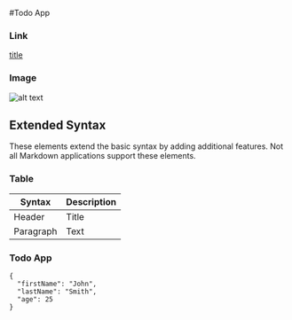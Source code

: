 #Todo App



### Link

[title](https://www.example.com)

### Image

![alt text](image.jpg)

## Extended Syntax

These elements extend the basic syntax by adding additional features. Not all Markdown applications support these elements.

### Table

| Syntax | Description |
| ----------- | ----------- |
| Header | Title |
| Paragraph | Text |

### Todo App

```
{
  "firstName": "John",
  "lastName": "Smith",
  "age": 25
}
```


